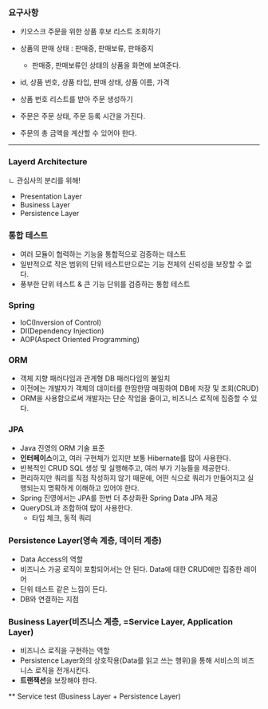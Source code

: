 ### 요구사항

- 키오스크 주문을 위한 상품 후보 리스트 조회하기
- 상품의 판매 상태 : 판매중, 판매보류, 판매중지
    - 판매중, 판매보류인 상태의 상품을 화면에 보여준다.
- id, 상품 번호, 상품 타입, 판매 상태, 상품 이름, 가격


- 상품 번호 리스트를 받아 주문 생성하기
- 주문은 주문 상태, 주문 등록 시간을 가진다.
- 주문의 총 금액을 계산할 수 있어야 한다.

---

### Layerd Architecture

ㄴ 관심사의 분리를 위해!

- Presentation Layer
- Business Layer
- Persistence Layer

### 통합 테스트

- 여러 모듈이 협력하는 기능을 통합적으로 검증하는 테스트
- 일반적으로 작은 범위의 단위 테스트만으로는
  기능 전체의 신뢰성을 보장할 수 없다.
- 풍부한 단위 테스트
  & 큰 기능 단위를 검증하는 통합 테스트

### Spring

- IoC(Inversion of Control)
- DI(Dependency Injection)
- AOP(Aspect Oriented Programming)

### ORM

- 객체 지향 패러다임과 관계형 DB 패러다임의 불일치
- 이전에는 개발자가 객체의 데이터를 한땀한땀 매핑하여 DB에 저장 및 조회(CRUD)
- ORM을 사용함으로써 개발자는 단순 작업을 줄이고,
  비즈니스 로직에 집증할 수 있다.

### JPA

- Java 진영의 ORM 기술 표준
- **인터페이스**이고,
  여러 구현체가 있지만 보통 Hibernate를 많이 사용한다.
- 반복적인 CRUD SQL 생성 및 실행해주고,
  여러 부가 기능들을 제공한다.
- 편리하지만 쿼리를 직접 작성하지 않기 때문에,
  어떤 식으로 쿼리가 만들어지고 실행되는지
  명확하게 이해하고 있어야 한다.
- Spring 진영에서는 JPA를 한번 더 추상화환 Spring Data JPA 제공
- QueryDSL과 조합하여 많이 사용한다.
    - 타입 체크, 동적 쿼리

### Persistence Layer(영속 계층, 데이터 계층)

- Data Access의 역할
- 비즈니스 가공 로직이 포함되어서는 안 된다.
  Data에 대한 CRUD에만 집중한 레이어
- 단위 테스트 같은 느낌이 든다.
- DB와 연결하는 지점

### Business Layer(비즈니스 계층, =Service Layer, Application Layer)

- 비즈니스 로직을 구현하는 역할
- Persistence Layer와의 상호작용(Data를 읽고 쓰는 행위)을 통해
  서비스의 비즈니스 로직을 전개시킨다.
- **트랜잭션**을 보장해야 한다.

** Service test (Business Layer + Persistence Layer)